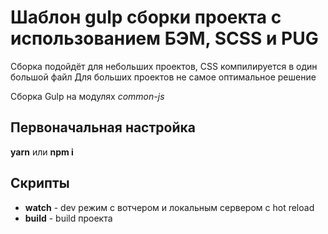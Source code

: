 # Шаблон gulp сборки проекта с использованием БЭМ, SCSS и PUG

Сборка подойдёт для небольших проектов, CSS компилируется в один большой файл
Для больших проектов не самое оптимальное решение

Сборка Gulp на модулях *common-js*

## Первоначальная настройка
**yarn** или **npm i**

## Скрипты
- **watch** - dev режим с вотчером и локальным сервером с hot reload
- **build** - build проекта
